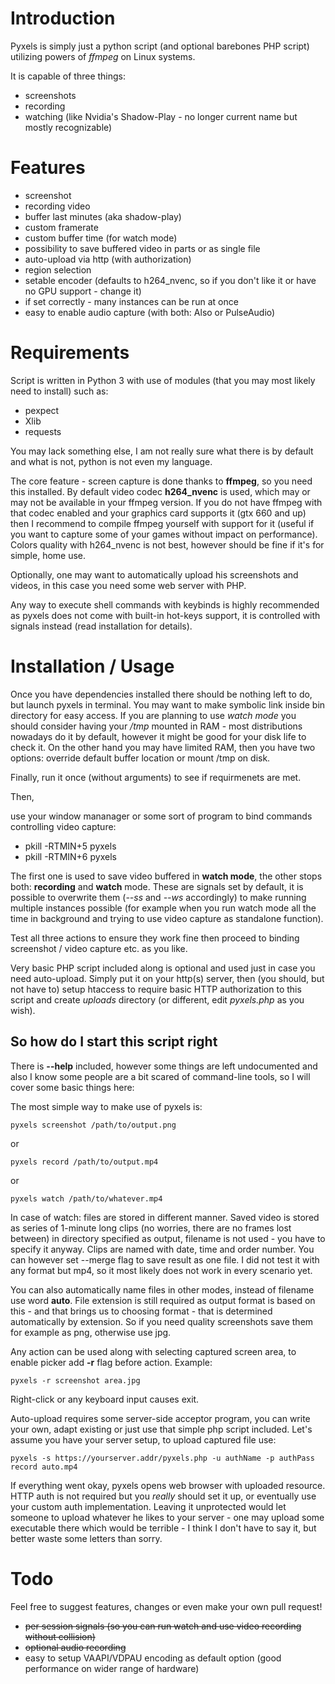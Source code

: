 # Introduction
Pyxels is simply just a python script (and optional barebones PHP script) utilizing powers of *ffmpeg* on Linux systems.

It is capable of three things:
* screenshots
* recording
* watching (like Nvidia's Shadow-Play - no longer current name but mostly recognizable)

# Features
* screenshot
* recording video
* buffer last minutes (aka shadow-play)
* custom framerate
* custom buffer time (for watch mode)
* possibility to save buffered video in parts or as single file
* auto-upload via http (with authorization)
* region selection
* setable encoder (defaults to h264_nvenc, so if you don't like it or have no GPU support - change it)
* if set correctly - many instances can be run at once
* easy to enable audio capture (with both: Also or PulseAudio)

# Requirements
Script is written in Python 3 with use of modules (that you may most likely need to install) such as:
* pexpect
* Xlib
* requests

You may lack something else, I am not really sure what there is by default and what is not, python is not even my language.

The core feature - screen capture is done thanks to **ffmpeg**, so you need this installed. By default video codec **h264_nvenc** is used, which may or may not be available in your ffmpeg version.
If you do not have ffmpeg with that codec enabled and your graphics card supports it (gtx 660 and up) then I recommend to compile ffmpeg yourself with support for it (useful if you want to capture some of your games without impact on performance). Colors quality with h264_nvenc is not best, however should be fine if it's for simple, home use.

Optionally, one may want to automatically upload his screenshots and videos, in this case you need some web server with PHP.

Any way to execute shell commands with keybinds is highly recommended as pyxels does not come with built-in hot-keys support, it is controlled with signals instead (read installation for details).

# Installation / Usage
Once you have dependencies installed there should be nothing left to do, but launch pyxels in terminal. You may want to make symbolic link inside bin directory for easy access.
If you are planning to use *watch mode* you should consider having your */tmp* mounted in RAM - most distributions nowadays do it by default, however it might be good for your disk life to check it.
On the other hand you may have limited RAM, then you have two options: override default buffer location or mount /tmp on disk.

Finally, run it once (without arguments) to see if requirmenets are met.

Then,

use your window mananager or some sort of program to bind commands controlling video capture:
* pkill -RTMIN+5 pyxels
* pkill -RTMIN+6 pyxels

The first one is used to save video buffered in **watch mode**, the other stops both: **recording** and **watch** mode. These are signals set by default,
it is possible to overwrite them (*--ss* and *--ws* accordingly) to make running multiple instances possible (for example when you run watch mode all the 
time in background and trying to use video capture as standalone function).

Test all three actions to ensure they work fine then proceed to binding screenshot / video capture etc. as you like.

Very basic PHP script included along is optional and used just in case you need auto-upload. Simply put it on your http(s) server, then (you should, but not have to)
setup htaccess to require basic HTTP authorization to this script and create *uploads* directory (or different, edit *pyxels.php* as you wish).

## So how do I start this script right
There is **--help** included, however some things are left undocumented and also I know some people are a bit scared of command-line tools, so I will cover some basic things here:

The most simple way to make use of pyxels is:
```
pyxels screenshot /path/to/output.png
```
or
```
pyxels record /path/to/output.mp4
```
or
```
pyxels watch /path/to/whatever.mp4
```
In case of watch: files are stored in different manner. Saved video is stored as series of 1-minute long clips (no worries, there are no frames lost between) in directory specified as output, filename is not used - you have to specify it anyway. Clips are named with date, time and order number.
You can however set --merge flag to save result as one file. I did not test it with any format but mp4, so it most likely does not work in every scenario yet.

You can also automatically name files in other modes, instead of filename use word **auto**. File extension is still required as output format is based on this - and that brings us to choosing format - that is determined automatically by extension. So if you need quality screenshots save them for example as png, otherwise use jpg.

Any action can be used along with selecting captured screen area, to enable picker add **-r** flag before action. Example:
```
pyxels -r screenshot area.jpg
```
Right-click or any keyboard input causes exit.

Auto-upload requires some server-side acceptor program, you can write your own, adapt existing or just use that simple php script included. Let's assume you have your server setup, to upload captured file use:
```
pyxels -s https://yourserver.addr/pyxels.php -u authName -p authPass record auto.mp4
```
If everything went okay, pyxels opens web browser with uploaded resource.
HTTP auth is not required but you *really* should set it up, or eventually use your custom auth implementation. Leaving it unprotected would let someone to upload whatever he likes to your server - one may upload some executable there which would be terrible - I think I don't have to say it, but better waste some letters than sorry.

# Todo
Feel free to suggest features, changes or even make your own pull request!
* ~~per session signals (so you can run watch and use video recording without collision)~~
* ~~optional audio recording~~
* easy to setup VAAPI/VDPAU encoding as default option (good performance on wider range of hardware)
